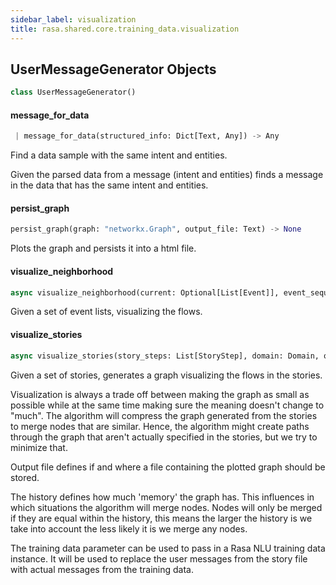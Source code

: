 ```yaml
---
sidebar_label: visualization
title: rasa.shared.core.training_data.visualization
---
```


## UserMessageGenerator Objects

```python
class UserMessageGenerator()
```

#### message\_for\_data

```python
 | message_for_data(structured_info: Dict[Text, Any]) -> Any
```

Find a data sample with the same intent and entities.

Given the parsed data from a message (intent and entities) finds a
message in the data that has the same intent and entities.

#### persist\_graph

```python
persist_graph(graph: "networkx.Graph", output_file: Text) -> None
```

Plots the graph and persists it into a html file.

#### visualize\_neighborhood

```python
async visualize_neighborhood(current: Optional[List[Event]], event_sequences: List[List[Event]], output_file: Optional[Text] = None, max_history: int = 2, interpreter: NaturalLanguageInterpreter = RegexInterpreter(), nlu_training_data: Optional["TrainingData"] = None, should_merge_nodes: bool = True, max_distance: int = 1, fontsize: int = 12) -> "networkx.MultiDiGraph"
```

Given a set of event lists, visualizing the flows.

#### visualize\_stories

```python
async visualize_stories(story_steps: List[StoryStep], domain: Domain, output_file: Optional[Text], max_history: int, interpreter: NaturalLanguageInterpreter = RegexInterpreter(), nlu_training_data: Optional["TrainingData"] = None, should_merge_nodes: bool = True, fontsize: int = 12) -> "networkx.MultiDiGraph"
```

Given a set of stories, generates a graph visualizing the flows in the stories.

Visualization is always a trade off between making the graph as small as
possible while
at the same time making sure the meaning doesn&#x27;t change to &quot;much&quot;. The
algorithm will
compress the graph generated from the stories to merge nodes that are
similar. Hence,
the algorithm might create paths through the graph that aren&#x27;t actually
specified in the
stories, but we try to minimize that.

Output file defines if and where a file containing the plotted graph
should be stored.

The history defines how much &#x27;memory&#x27; the graph has. This influences in
which situations the
algorithm will merge nodes. Nodes will only be merged if they are equal
within the history, this
means the larger the history is we take into account the less likely it
is we merge any nodes.

The training data parameter can be used to pass in a Rasa NLU training
data instance. It will
be used to replace the user messages from the story file with actual
messages from the training data.


